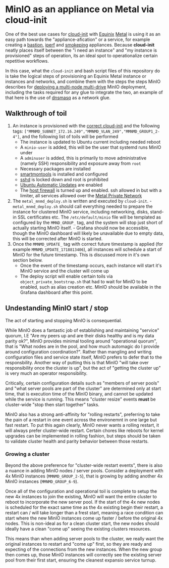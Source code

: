 # MinIO as an appliance on Metal via cloud-init

 One of the best use cases for [cloud-init](https://cloudinit.readthedocs.io/en/latest/) with [Equinix](https://deploy.equinix.com/developers/docs/metal/server-metadata/user-data/#usage) [Metal](https://deploy.equinix.com/developers/guides/planning-your-first-server-deployment/) is using it as an easy path towards the "appliance-afication" or a service, for example creating a [bastion](https://github.com/dlotterman/metal_code_snippets/tree/main/virtual_appliance_host/no_code_with_guardrails), [iperf](https://github.com/dlotterman/metal_code_snippets/tree/main/iperf_appliance) and [smokeping](https://github.com/dlotterman/metal_code_snippets/tree/main/smokeping) appliances. Because **cloud-init** neatly places itself between the "i need an instance" and "my instance is provisioned" steps of operation, its an ideal spot to operationalize certain repetitive workflows.
 
 In this case, what the `cloud-init` and bash script files of this repository do is take the logical steps of provisioning an Equinix Metal instance or instances and networks, and combine them with the steps the steps MinIO describes for [deploying a multi-node multi-drive](https://min.io/docs/minio/linux/operations/install-deploy-manage/deploy-minio-multi-node-multi-drive.html) MinIO deployment, including the tasks required for any glue to integrate the two, an example of that here is the use of [dnsmasq](../bin/metal_dnsmasq_manage.sh) as a network glue.
 
 ## Walkthrough of toil
 
 1. An instance is provisioned with the [correct cloud-init](../modules/c_nodes/minio-node-cloud-init.yaml) and the following tags: `["MMNMD_SUBNET_172.16.249","MMNMD_VLAN_249","MMNMD_GROUP1_2-4"]`, and the following list of toils will be performed
    - The instance is updated to Ubuntu current including needed reboot
    - A `minio-user` is added, this will be the user that systemd runs MinIO under
    - A `adminuser` is added, this is primarily to move administrative (namely SSH) responsibility and exposure away from `root`
    - Necessary packages are installed
    - [smartmontools](https://www.smartmontools.org/) is installed and configured
    - [sshd]() is locked down and root is prohibited
    - [Ubuntu Automatic Updates](https://help.ubuntu.com/community/AutomaticSecurityUpdates) are enabled
    - The [host firewall](https://help.ubuntu.com/community/UFW) is turned up and enabled. ssh allowed in but with a limiter, all services allowed over the [Metal Private Network](https://deploy.equinix.com/developers/docs/metal/networking/ip-addresses/?_gl=1*qc89md*_up*MQ..*_ga*MTU2NDcyOTY4NS4xNzE4ODEyMTk3*_ga_KKD62NKFWY*MTcxODgxMjE5Ni4xLjAuMTcxODgxMjE5Ni4wLjAuMA..#private-ipv4-management-subnets)
2. The `metal_mnmd_deploy.sh` is written and executed by `cloud-init`.
        - `metal_mnmd_deploy.sh` should call everything needed to prepare the instance for clustered MinIO service, including networking, disks, stand-in SSL certificates etc. The `/etc/default/minio` file will be templated as configured by the `MMND_GROUP_` tag, and the system will stop just short of actually starting MinIO itself.
        - Grafana should now be accessible, though the MinIO dashboard will likely be unavailable due to empty data, this will be corrected after MinIO is started.
3. Once the `MMNMD_UPDATE_` tag with correct future timestamp is applied (for example `MMNMD_UPDATE_1718813406`), all instances will schedule a start of MinIO for the future timestamp. This is discussed more in it's own section below.
    - Once the event of the timestamp occurs, each instance will start it's MinIO service and the cluster will come up
    - The deploy script will enable certain toils via `object_private_bootstrap.sh` that had to wait for MinIO to be enabled, such as alias creation etc. MinIO should be available in the Grafana dashboard after this point.
    
## Undestanding MinIO  start / stop

The act of starting and stopping MinIO is consequential. 

While MinIO does a fantastic job of establishing and maintaining "service" quorum, I.E "Are my peers up and are their disks healthy and is my data parity ok?", MinIO provides minimal tooling around "operational quorum", that is "What nodes are in the pool, and how much automagic do I provide around configuration coordination?". Rather than mangling and writing configuration files and service state itself, MinIO prefers to defer that to the responsbility. Another way of putting this is that MinIO "will take over responsibility once the cluster is up", but the act of "getting the cluster up" is very much an operator responsibility.
    
Critically, certain configuration details such as "members of server pools" and "what server pools are part of the cluster" are determined only at start time, that is execution time of the MinIO binary, and cannot be updated while the service is running. This means "cluster resize" events **must** be cluster-wide "stop then start together" tasks. 

MinIO also has a strong anti-affinity for "rolling restarts", preferring to take the pain of a restart in one event across the environemnt in one large but fast restart. To put this again clearly, MinIO never wants a rolling restart, it will always prefer cluster-wide restart. Certain chores like reboots for kernel upgrades can be implemented in rolling fashion, but steps should be taken to validate cluster health and parity behavior between those restarts.

### Growing a cluster

Beyond the above preference for "cluster-wide restart events", there is also a nuance in adding MinIO nodes / server pools. Consider a deployment with 4x MinIO instances (`MMNMD_GROUP_2-5`), that is growing by adding another 4x MinIO instances (`MMNMD_GROUP_6-9`).

Once all of the configuration and operational toil is complete to setup the new 4x instances to join the existing, MinIO will want the entire cluster to reboot to incorporate the new server pool. If the start of the 4x new nodes is scheduled for the exact same time as the 4x existing begin their restart, a restart can / will take longer than a frest start, meaning a race condition can start where the new MinIO instances come up faster / before the original 4x nodes. This is non-ideal as for a clean cluster start, the new nodes should ideally have a clean "come up" seeing the existing clusters resources.

This means than when adding server pools to the cluster, we really want the original instances to restart and "come up" first, so they are ready and expecting of the connections from the new instances. When the new group then comes up, those MinIO instances will correctly see the existing server pool from their first start, ensuring the cleanest expansio service turnup.